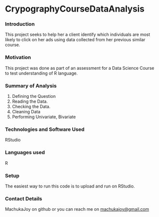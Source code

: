 # CrypographyCourseDataAnalysis
### Introduction
This project seeks to help her a client identify which individuals are most likely to click on her ads using data collected from her previous similar course.

### Motivation
This project was done as part of an assessment for a Data Science Course to test understanding of R language.

### Summary of Analysis
1. Defining the Question
2. Reading the Data.
3. Checking the Data.
4. Cleaning Data
5. Performing Univariate, Bivariate

### Technologies and Software Used
RStudio

### Languages used
R

### Setup
The easiest way to run this code is to upload and run on RStudio.
### Contact Details
MachukaJoy on github or you can reach me on machukajoy@gmail.com
